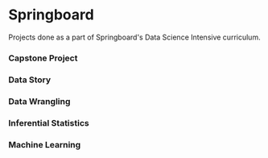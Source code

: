 # Springboard

Projects done as a part of Springboard's Data Science Intensive curriculum.

### Capstone Project 
### Data Story
### Data Wrangling
### Inferential Statistics
### Machine Learning